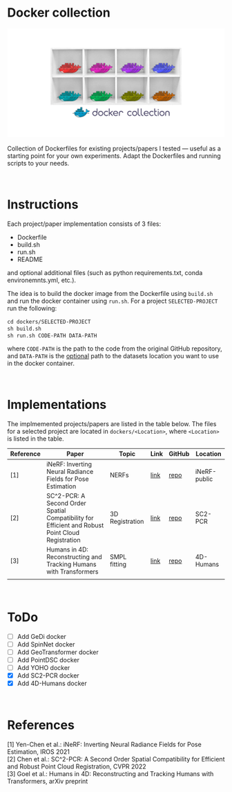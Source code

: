 # Docker collection

![docker-collection-banner-image](docker_collection.png)

Collection of Dockerfiles for existing projects/papers I tested — useful as a starting point for your own experiments. Adapt the Dockerfiles and running scripts to your needs.

<br>

# Instructions

Each project/paper implementation consists of 3 files:
- Dockerfile
- build.sh
- run.sh
- README

and optional additional files (such as python requirements.txt, conda environemnts.yml, etc.). 

The idea is to build the docker image from the Dockerfile using `build.sh` and run the docker container using `run.sh`. For a project `SELECTED-PROJECT` run the following:

```
cd dockers/SELECTED-PROJECT
sh build.sh
sh run.sh CODE-PATH DATA-PATH
```
where `CODE-PATH` is the path to the code from the original GitHub repository, and `DATA-PATH` is the <ins>optional</ins> path to the datasets location you want to use in the docker container.

<br>

# Implementations

The implmemented projects/papers are listed in the table below. The files for a selected project are located in `dockers/<Location>`, where `<Location>` is listed in the table.


| Reference | Paper                                                       | Topic | Link                                         | GitHub                                             | Location     |
|-----------|-------------------------------------------------------------|-------|----------------------------------------------|----------------------------------------------------|--------------|
| [1]         | iNeRF: Inverting Neural Radiance Fields for Pose Estimation | NERFs | [link](https://arxiv.org/pdf/2012.05877.pdf) | [repo](https://github.com/yenchenlin/iNeRF-public) | iNeRF-public |
| [2]         | SC^2-PCR: A Second Order Spatial Compatibility for Efficient and Robust Point Cloud Registration | 3D Registration | [link](https://openaccess.thecvf.com/content/CVPR2022/papers/Chen_SC2-PCR_A_Second_Order_Spatial_Compatibility_for_Efficient_and_Robust_CVPR_2022_paper.pdf) | [repo](https://github.com/ZhiChen902/SC2-PCR) | SC2-PCR             |
| [3]         | Humans in 4D: Reconstructing and Tracking Humans with Transformers                                                   |  SMPL fitting     | [link](https://arxiv.org/pdf/2305.20091.pdf) |   [repo](https://github.com/shubham-goel/4D-Humans)  | 4D-Humans
|           |                                                             |       |                                              |                                                    |              
<br>

# ToDo
- [ ] Add GeDi docker
- [ ] Add SpinNet docker
- [ ] Add GeoTransformer docker
- [ ] Add PointDSC docker
- [ ] Add YOHO docker
- [x] Add SC2-PCR docker
- [x] Add 4D-Humans docker

<br>

# References
[1] Yen-Chen et al.: iNeRF: Inverting Neural Radiance Fields for Pose Estimation, IROS 2021 <br>
[2] Chen et al.: SC^2-PCR: A Second Order Spatial Compatibility for Efficient and Robust Point Cloud Registration, CVPR 2022 <br>
[3] Goel et al.: Humans in 4D: Reconstructing and Tracking Humans with Transformers, arXiv preprint

